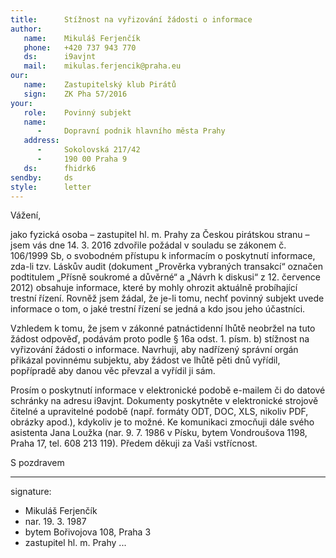 ```yaml
---
title:      Stížnost na vyřizování žádosti o informace
author:
   name:    Mikuláš Ferjenčík
   phone:   +420 737 943 770
   ds:      i9avjnt
   mail:    mikulas.ferjencik@praha.eu
our:
   name:    Zastupitelský klub Pirátů
   sign:    ZK Pha 57/2016
your:
   role:    Povinný subjekt
   name:    
      -     Dopravní podnik hlavního města Prahy
   address:
      -     Sokolovská 217/42
      -     190 00 Praha 9
   ds:      fhidrk6
sendby:     ds
style:      letter
---
```


Vážení,

jako fyzická osoba – zastupitel hl. m. Prahy za Českou pirátskou stranu – jsem vás dne 14. 3. 2016 zdvořile požádal v souladu se zákonem č. 106/1999 Sb, o svobodném přístupu k informacím o poskytnutí informace, zda-li tzv. Láskův audit (dokument „Prověrka vybraných transakcí“ označen podtitulem „Přísně soukromé a důvěrné“ a „Návrh k diskusi“ z 12. července 2012) obsahuje informace, které by mohly ohrozit aktuálně probíhající trestní řízení. Rovněž jsem žádal, že je-li tomu, nechť povinný subjekt uvede informace o tom, o jaké trestní řízení se jedná a kdo jsou jeho účastníci.

Vzhledem k tomu, že jsem v zákonné patnáctidenní lhůtě neobržel na tuto žádost odpověď, podávám proto podle § 16a odst. 1. písm. b) stížnost na vyřizování žádosti o informace. Navrhuji, aby nadřízený správní orgán přikázal povinnému subjektu, aby žádost ve lhůtě pěti dnů vyřídil, popřípradě aby danou věc převzal a vyřídil ji sám.

Prosím o poskytnutí informace v elektronické podobě e-mailem či do datové schránky na adresu i9avjnt. Dokumenty poskytněte v elektronické strojově čitelné a upravitelné podobě (např. formáty ODT, DOC, XLS, nikoliv PDF, obrázky apod.), kdykoliv je to možné. Ke komunikaci zmocňuji dále svého asistenta Jana Loužka (nar. 9. 7. 1986 v Písku, bytem Vondroušova 1198, Praha 17, tel. 608 213 119). Předem děkuji za Vaši vstřícnost. 

S pozdravem

---
signature:
  - Mikuláš Ferjenčík
  - nar. 19. 3. 1987
  - bytem Bořivojova 108, Praha 3
  - zastupitel hl. m. Prahy
...
